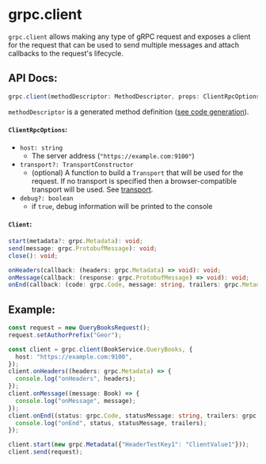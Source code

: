 # grpc.client

`grpc.client` allows making any type of gRPC request and exposes a client for the request that can be used to send multiple messages and attach callbacks to the request's lifecycle.


## API Docs:
```typescript
grpc.client(methodDescriptor: MethodDescriptor, props: ClientRpcOptions): Client;
```

`methodDescriptor` is a generated method definition ([see code generation](TODO)).

#### `ClientRpcOptions`:

* `host: string`
  * The server address (`"https://example.com:9100"`)
* `transport?: TransportConstructor`
  * (optional) A function to build a `Transport` that will be used for the request. If no transport is specified then a browser-compatible transport will be used. See [transport](TODO). 
* `debug?: boolean`
  * if `true`, debug information will be printed to the console

#### `Client`:
```typescript
start(metadata?: grpc.Metadata): void;
send(message: grpc.ProtobufMessage): void;
close(): void;

onHeaders(callback: (headers: grpc.Metadata) => void): void;
onMessage(callback: (response: grpc.ProtobufMessage) => void): void;
onEnd(callback: (code: grpc.Code, message: string, trailers: grpc.Metadata) => void): void;
``` 

## Example:
```typescript
const request = new QueryBooksRequest();
request.setAuthorPrefix("Geor");

const client = grpc.client(BookService.QueryBooks, {
  host: "https://example.com:9100",
});
client.onHeaders((headers: grpc.Metadata) => {
  console.log("onHeaders", headers);
});
client.onMessage((message: Book) => {
  console.log("onMessage", message);
});
client.onEnd((status: grpc.Code, statusMessage: string, trailers: grpc.Metadata) => {
  console.log("onEnd", status, statusMessage, trailers);
});

client.start(new grpc.Metadata({"HeaderTestKey1": "ClientValue1"}));
client.send(request);
```